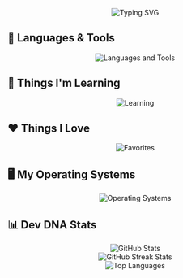 <div align="center">

![Typing SVG](https://readme-typing-svg.herokuapp.com?color=36BCF7&lines=Hi+there!+I+am+Luis;Linux+Nerd;Coding+Enthusiast)

</div>



## 🧰 Languages & Tools

<div align="center">
  <img src="https://skillicons.dev/icons?i=java,python,bash,sqlite,github" alt="Languages and Tools" />
</div>


## 🌱 Things I'm Learning

<div align="center">
  <img src="https://skillicons.dev/icons?i=cpp,vim,docker" alt="Learning" />
</div>



## ❤️ Things I Love

<div align="center">
  <img src="https://skillicons.dev/icons?i=github,idea,discord,stackoverflow,arch,raspberrypi,linux" alt="Favorites" />
</div>


## 🖥️ My Operating Systems

<div align="center">
  <img src="https://skillicons.dev/icons?i=arch,debian,windows" alt="Operating Systems" />
</div>



## 📊 Dev DNA Stats

<div align="center">
  <img src="https://github-readme-stats.vercel.app/api?username=JustOfPlay&show_icons=true&theme=tokyonight" alt="GitHub Stats" />
</div>

<div align="center">
  <img src="https://github-readme-streak-stats.herokuapp.com/?user=JustOfPlay&theme=tokyonight" alt="GitHub Streak Stats" />
</div>

<div align="center">
  <img src="https://github-readme-stats.vercel.app/api/top-langs/?username=JustOfPlay&layout=compact&theme=tokyonight" alt="Top Languages" />
</div>





